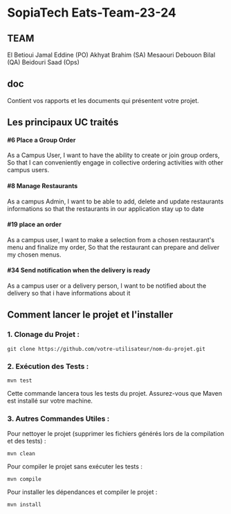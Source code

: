 # SopiaTech Eats-Team-23-24


## TEAM

El Betioui Jamal Eddine (PO)
Akhyat Brahim (SA)
Mesaouri Debouon Bilal (QA)
Beidouri Saad (Ops)

## doc
Contient vos rapports et les documents qui présentent votre projet.

## Les principaux UC traités


#### #6 Place a Group Order

As a Campus User,
I want to have the ability to create or join group orders,
So that I can conveniently engage in collective ordering activities with other campus users.


#### #8  Manage Restaurants

As a campus Admin, I want to be able to add, delete and update restaurants informations so that the restaurants in our application stay up to date

#### #19 place an order

As a campus user,
I want to make a selection from a chosen restaurant's menu and finalize my order,
So that the restaurant can prepare and deliver my chosen menus.


#### #34 Send notification when the delivery is ready

As a campus user or a delivery person, I want to be notified about the delivery so that i have informations about it


## Comment lancer le projet et l'installer

### 1. Clonage du Projet :

```
git clone https://github.com/votre-utilisateur/nom-du-projet.git
```

### 2. Exécution des Tests :
```
mvn test
```

Cette commande lancera tous les tests du projet. Assurez-vous que Maven est installé sur votre machine.

### 3. Autres Commandes Utiles :

Pour nettoyer le projet (supprimer les fichiers générés lors de la compilation et des tests) :

```
mvn clean
```

Pour compiler le projet sans exécuter les tests :

```
mvn compile
```


Pour installer les dépendances et compiler le projet :

```
mvn install
```


<!-- ## Ce que fait votre projet


### Principales User stories
Vous mettez en évidence les principales user stories de votre projet.
Chaque user story doit être décrite par 
   - son identifiant en tant que issue github (#), 
   - sa forme classique (As a… I want to… In simpleOrder to…) (pour faciliter la lecture)
   - Le nom du fichier feature Cucumber et le nom des scénarios qui servent de tests d’acceptation pour la story.
   Les contenus détaillés sont dans l'issue elle-même. -->
   

   
